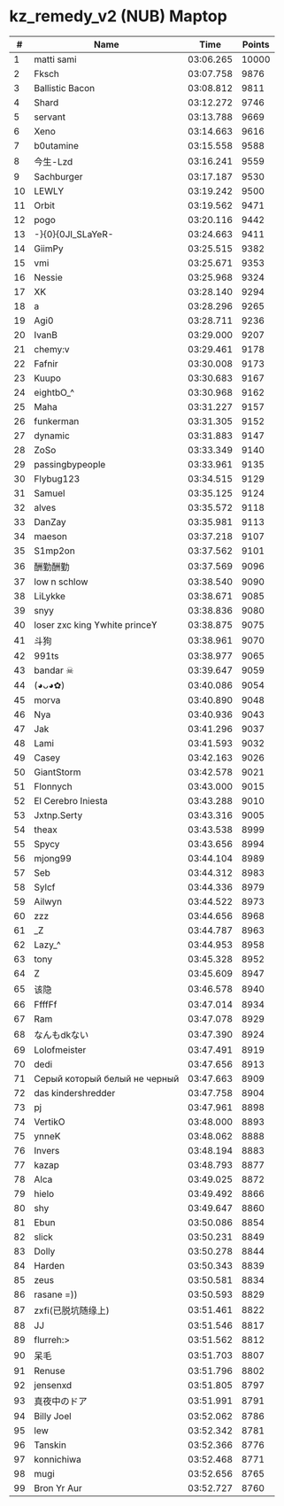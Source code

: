 # kz_remedy_v2 (NUB) Maptop

|  # | Name | Time | Points |
|-------------- | -------------- | -------------- | -------------- | 
| 1 | matti sami | 03:06.265 | 10000 | 
| 2 | Fksch | 03:07.758 | 9876 | 
| 3 | Ballistic Bacon | 03:08.812 | 9811 | 
| 4 | Shard | 03:12.272 | 9746 | 
| 5 | servant | 03:13.788 | 9669 | 
| 6 | Xeno | 03:14.663 | 9616 | 
| 7 | b0utamine | 03:15.558 | 9588 | 
| 8 | 今生-Lzd | 03:16.241 | 9559 | 
| 9 | Sachburger | 03:17.187 | 9530 | 
| 10 | LEWLY | 03:19.242 | 9500 | 
| 11 | Orbit | 03:19.562 | 9471 | 
| 12 | pogo | 03:20.116 | 9442 | 
| 13 | -}{0}{0JI_SLaYeR- | 03:24.663 | 9411 | 
| 14 | GiimPy | 03:25.515 | 9382 | 
| 15 | vmi | 03:25.671 | 9353 | 
| 16 | Nessie | 03:25.968 | 9324 | 
| 17 | XK | 03:28.140 | 9294 | 
| 18 | a | 03:28.296 | 9265 | 
| 19 | Agi0 | 03:28.711 | 9236 | 
| 20 | IvanB | 03:29.000 | 9207 | 
| 21 | chemy:v | 03:29.461 | 9178 | 
| 22 | Fafnir | 03:30.008 | 9173 | 
| 23 | Kuupo | 03:30.683 | 9167 | 
| 24 | eightbO_^ | 03:30.968 | 9162 | 
| 25 | Maha | 03:31.227 | 9157 | 
| 26 | funkerman | 03:31.305 | 9152 | 
| 27 | dynamic | 03:31.883 | 9147 | 
| 28 | ZoSo | 03:33.349 | 9140 | 
| 29 | passingbypeople | 03:33.961 | 9135 | 
| 30 | Flybug123 | 03:34.515 | 9129 | 
| 31 | Samuel | 03:35.125 | 9124 | 
| 32 | alves | 03:35.572 | 9118 | 
| 33 | DanZay | 03:35.981 | 9113 | 
| 34 | maeson | 03:37.218 | 9107 | 
| 35 | S1mp2on | 03:37.562 | 9101 | 
| 36 | 酬勤酬勤 | 03:37.569 | 9096 | 
| 37 | low n schlow | 03:38.540 | 9090 | 
| 38 | LiLykke | 03:38.671 | 9085 | 
| 39 | snyy | 03:38.836 | 9080 | 
| 40 | loser zxc king ϒwhite princeϒ | 03:38.875 | 9075 | 
| 41 | 斗狗 | 03:38.961 | 9070 | 
| 42 | 991ts | 03:38.977 | 9065 | 
| 43 | bandar ☠ | 03:39.647 | 9059 | 
| 44 | (◕ᴗ◕✿) | 03:40.086 | 9054 | 
| 45 | morva | 03:40.890 | 9048 | 
| 46 | Nya | 03:40.936 | 9043 | 
| 47 | Jak | 03:41.296 | 9037 | 
| 48 | Lami | 03:41.593 | 9032 | 
| 49 | Casey | 03:42.163 | 9026 | 
| 50 | GiantStorm | 03:42.578 | 9021 | 
| 51 | Flonnych | 03:43.000 | 9015 | 
| 52 | El Cerebro Iniesta | 03:43.288 | 9010 | 
| 53 | Jxtnp.Serty | 03:43.316 | 9005 | 
| 54 | theax | 03:43.538 | 8999 | 
| 55 | Spycy | 03:43.656 | 8994 | 
| 56 | mjong99 | 03:44.104 | 8989 | 
| 57 | Seb | 03:44.312 | 8983 | 
| 58 | Sylcf | 03:44.336 | 8979 | 
| 59 | Ailwyn | 03:44.522 | 8973 | 
| 60 | zzz | 03:44.656 | 8968 | 
| 61 | _Z | 03:44.787 | 8963 | 
| 62 | Lazy_^ | 03:44.953 | 8958 | 
| 63 | tony | 03:45.328 | 8952 | 
| 64 | Z | 03:45.609 | 8947 | 
| 65 | 该隐 | 03:46.578 | 8940 | 
| 66 | FfffFf | 03:47.014 | 8934 | 
| 67 | Ram | 03:47.078 | 8929 | 
| 68 | なんもdkない | 03:47.390 | 8924 | 
| 69 | Lolofmeister | 03:47.491 | 8919 | 
| 70 | dedi | 03:47.656 | 8913 | 
| 71 | Серый который белый не черный | 03:47.663 | 8909 | 
| 72 | das kindershredder | 03:47.758 | 8904 | 
| 73 | pj | 03:47.961 | 8898 | 
| 74 | VertikO | 03:48.000 | 8893 | 
| 75 | ynneK | 03:48.062 | 8888 | 
| 76 | Invers | 03:48.194 | 8883 | 
| 77 | kazap | 03:48.793 | 8877 | 
| 78 | Alca | 03:49.025 | 8872 | 
| 79 | hielo | 03:49.492 | 8866 | 
| 80 | shy | 03:49.647 | 8860 | 
| 81 | Ebun | 03:50.086 | 8854 | 
| 82 | slick | 03:50.231 | 8849 | 
| 83 | Dolly | 03:50.278 | 8844 | 
| 84 | Harden | 03:50.343 | 8839 | 
| 85 | zeus | 03:50.581 | 8834 | 
| 86 | rasane =)) | 03:50.593 | 8829 | 
| 87 | zxfi(已脱坑随缘上) | 03:51.461 | 8822 | 
| 88 | JJ | 03:51.546 | 8817 | 
| 89 | flurreh:> | 03:51.562 | 8812 | 
| 90 | 呆毛 | 03:51.703 | 8807 | 
| 91 | Renuse | 03:51.796 | 8802 | 
| 92 | jensenxd | 03:51.805 | 8797 | 
| 93 | 真夜中のドア | 03:51.991 | 8791 | 
| 94 | Billy Joel | 03:52.062 | 8786 | 
| 95 | lew | 03:52.342 | 8781 | 
| 96 | Tanskin | 03:52.366 | 8776 | 
| 97 | konnichiwa | 03:52.468 | 8771 | 
| 98 | mugi | 03:52.656 | 8765 | 
| 99 | Bron Yr Aur | 03:52.727 | 8760 | 

